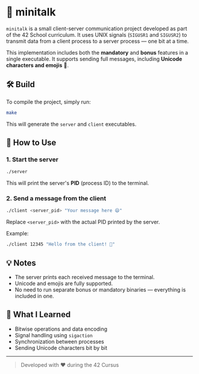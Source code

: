 # 📨 minitalk

`minitalk` is a small client-server communication project developed as part of the 42 School curriculum. It uses UNIX signals (`SIGUSR1` and `SIGUSR2`) to transmit data from a client process to a server process — one bit at a time.

This implementation includes both the **mandatory** and **bonus** features in a single executable. It supports sending full messages, including **Unicode characters and emojis** 🎉.

## 🛠 Build

To compile the project, simply run:

```bash
make
```

This will generate the `server` and `client` executables.

## 🚀 How to Use

### 1. Start the server

```bash
./server
```

This will print the server's **PID** (process ID) to the terminal.

### 2. Send a message from the client

```bash
./client <server_pid> "Your message here 😄"
```

Replace `<server_pid>` with the actual PID printed by the server.

Example:

```bash
./client 12345 "Hello from the client! 🚀"
```

## 💡 Notes

- The server prints each received message to the terminal.
- Unicode and emojis are fully supported.
- No need to run separate bonus or mandatory binaries — everything is included in one.

## 🧠 What I Learned

- Bitwise operations and data encoding
- Signal handling using `sigaction`
- Synchronization between processes
- Sending Unicode characters bit by bit

---

> Developed with ❤️ during the 42 Cursus
